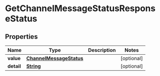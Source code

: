

# GetChannelMessageStatusResponseStatus


## Properties

| Name | Type | Description | Notes |
|------------ | ------------- | ------------- | -------------|
|**value** | [**ChannelMessageStatus**](ChannelMessageStatus.md) |  |  [optional] |
|**detail** | [**String**](String.md) |  |  [optional] |



